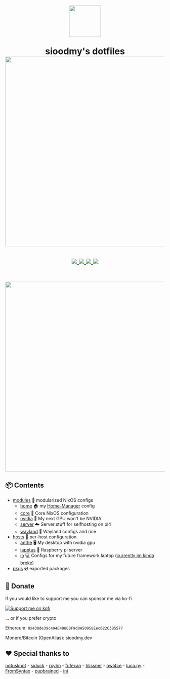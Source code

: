 <h1 align="center">
  <img src="https://camo.githubusercontent.com/8c73ac68e6db84a5c58eef328946ba571a92829b3baaa155b7ca5b3521388cc9/68747470733a2f2f692e696d6775722e636f6d2f367146436c41312e706e67" width="100px" /> <br>
  
  sioodmy's dotfiles <br>
  <img src="https://raw.githubusercontent.com/catppuccin/catppuccin/main/assets/palette/macchiato.png" width="600px" /> <br>
  <div align="center">

  <div align="center">
   <p></p>
   <a href="">
      <img src="https://img.shields.io/github/issues/sioodmy/dotfiles?color=fab387&labelColor=303446&style=for-the-badge">
   </a>
   <a href="https://github.com/sioodmy/dotfiles/stargazers">
      <img src="https://img.shields.io/github/stars/sioodmy/dotfiles?color=ca9ee6&labelColor=303446&style=for-the-badge">
   </a>
   <a href="https://github.com/sioodmy/dotfiles/">
      <img src="https://img.shields.io/github/repo-size/sioodmy/dotfiles?color=ea999c&labelColor=303446&style=for-the-badge">
   </a>
   <a href="https://github.com/sioodmy/dotfiles/blob/main/LICENSE">
    <img src="https://img.shields.io/static/v1.svg?style=for-the-badge&label=License&message=GPL-3&logoColor=ca9ee6&colorA=313244&colorB=cba6f7"/>
   </a>
   <br>
</div>
</h1>

<br>
</div>

<p align="center">
<img src="https://media.discordapp.net/attachments/1020403449092911186/1024341925630844939/unknown.png?width=1122&height=631" width="600" alt="" />
</p>

## 📦 Contents

- [modules](modules) 🍱 modularized NixOS configs
  - [home](modules/home) 🏠 my [Home-Manager](https://github.com/nix-community/home-manager) config
  - [core](modules/core) 🧠 Core NixOS configuration
  - [nvidia](modules/nvidia) 💚 My next GPU won't be NVIDIA
  - [server](modules/server) ☁️ Server stuff for selfhosting on pi4
  - [wayland](modules/wayland) 🚀 Wayland configs and rice
- [hosts](hosts) 🌳 per-host configuration
  - [anthe](hosts/anthe) 🖥️ My desktop with nvidia gpu
  - [iapetus](hosts/iapetus) 🍓 Raspberry pi server
  - [io](hosts/io) 💻 Configs for my future framework laptop ([currently im kinda broke](https://en.liberapay.com/sioodmy/))
- [pkgs](pkgs) 💿 exported packages

## 💛 Donate

If you would like to support me you can sponsor me via ko-fi

<a href="https://ko-fi.com/sioodmy"><img src="https://ko-fi.com/img/githubbutton_sm.svg" alt="Support me on kofi" /> </a>

... or if you prefer crypto

Ethereum: `0x430de39c494E40808F9d8A50958Eec622C3B5577`

Monero/Bitcoin (OpenAlias): sioodmy.dev

## ❤️ Special thanks to

[notusknot](https://github.com/notusknot) -
[siduck](https://github.com/siduck) -
[rxyhn](https://github.com/rxyhn) -
[fufexan](https://github.com/fufexan) -
[hlissner](https://github.com/hlissner) -
[owl4ce](https://github.com/owl4ce) -
[luca.py](https://gitlab.com/luca.py/) -
[FromSyntax](https://github.com/FromSyntax) -
[pupbrained](https://github.com/pupbrained) -
[ini](https://github.com/InioX)
